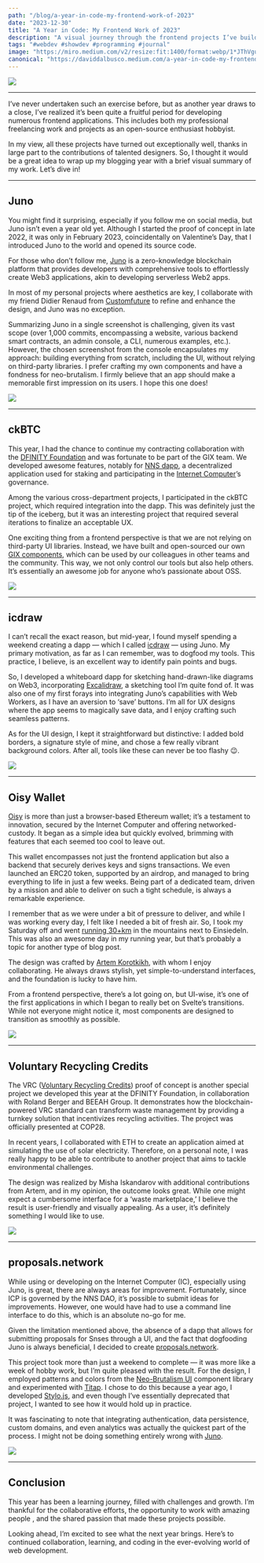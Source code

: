 ```yaml
---
path: "/blog/a-year-in-code-my-frontend-work-of-2023"
date: "2023-12-30"
title: "A Year in Code: My Frontend Work of 2023"
description: "A visual journey through the frontend projects I’ve build this year."
tags: "#webdev #showdev #programming #journal"
image: "https://miro.medium.com/v2/resize:fit:1400/format:webp/1*JThVguqwUiuW1U8rqNgvMA.png"
canonical: "https://daviddalbusco.medium.com/a-year-in-code-my-frontend-work-of-2023-afd4025560f7"
---
```


![](https://cdn-images-1.medium.com/max/3584/1*JThVguqwUiuW1U8rqNgvMA.png)

---

I’ve never undertaken such an exercise before, but as another year draws to a close, I’ve realized it’s been quite a fruitful period for developing numerous frontend applications. This includes both my professional freelancing work and projects as an open-source enthusiast hobbyist.

In my view, all these projects have turned out exceptionally well, thanks in large part to the contributions of talented designers. So, I thought it would be a great idea to wrap up my blogging year with a brief visual summary of my work. Let’s dive in!

---

## Juno

You might find it surprising, especially if you follow me on social media, but Juno isn’t even a year old yet. Although I started the proof of concept in late 2022, it was only in February 2023, coincidentally on Valentine’s Day, that I introduced Juno to the world and opened its source code.

For those who don’t follow me, [Juno](https://juno.build/) is a zero-knowledge blockchain platform that provides developers with comprehensive tools to effortlessly create Web3 applications, akin to developing serverless Web2 apps.

In most of my personal projects where aesthetics are key, I collaborate with my friend Didier Renaud from [Customfuture](https://www.customfuture.com/) to refine and enhance the design, and Juno was no exception.

Summarizing Juno in a single screenshot is challenging, given its vast scope (over 1,000 commits, encompassing a website, various backend smart contracts, an admin console, a CLI, numerous examples, etc.). However, the chosen screenshot from the console encapsulates my approach: building everything from scratch, including the UI, without relying on third-party libraries. I prefer crafting my own components and have a fondness for neo-brutalism. I firmly believe that an app should make a memorable first impression on its users. I hope this one does!

![](https://cdn-images-1.medium.com/max/6144/1*Y_yuNbjrOcXHxDoYvWCfZA.png)

---

## ckBTC

This year, I had the chance to continue my contracting collaboration with the [DFINITY Foundation](https://dfinity.org/) and was fortunate to be part of the GIX team. We developed awesome features, notably for [NNS dapp](https://nns.internetcomputer.org/), a decentralized application used for staking and participating in the [Internet Computer](https://internetcomputer.org/)’s governance.

Among the various cross-department projects, I participated in the ckBTC project, which required integration into the dapp. This was definitely just the tip of the iceberg, but it was an interesting project that required several iterations to finalize an acceptable UX.

One exciting thing from a frontend perspective is that we are not relying on third-party UI libraries. Instead, we have built and open-sourced our own [GIX components](https://gix.design/), which can be used by our colleagues in other teams and the community. This way, we not only control our tools but also help others. It’s essentially an awesome job for anyone who’s passionate about OSS.

![](https://cdn-images-1.medium.com/max/6144/1*X6jpzy-pu46yN1XktGIcrg.png)

---

## icdraw

I can’t recall the exact reason, but mid-year, I found myself spending a weekend creating a dapp — which I called [icdraw](https://icdraw.com/) — using Juno. My primary motivation, as far as I can remember, was to dogfood my tools. This practice, I believe, is an excellent way to identify pain points and bugs.

So, I developed a whiteboard dapp for sketching hand-drawn-like diagrams on Web3, incorporating [Excalidraw](https://excalidraw.com/), a sketching tool I’m quite fond of. It was also one of my first forays into integrating Juno’s capabilities with Web Workers, as I have an aversion to ‘save’ buttons. I’m all for UX designs where the app seems to magically save data, and I enjoy crafting such seamless patterns.

As for the UI design, I kept it straightforward but distinctive: I added bold borders, a signature style of mine, and chose a few really vibrant background colors. After all, tools like these can never be too flashy 😉.

![](https://cdn-images-1.medium.com/max/6144/1*XXWwTTiPloOCtXJOq0ZV4g.png)

---

## Oisy Wallet

[Oisy](https://oisy.com/) is more than just a browser-based Ethereum wallet; it’s a testament to innovation, secured by the Internet Computer and offering networked-custody. It began as a simple idea but quickly evolved, brimming with features that each seemed too cool to leave out.

This wallet encompasses not just the frontend application but also a backend that securely derives keys and signs transactions. We even launched an ERC20 token, supported by an airdrop, and managed to bring everything to life in just a few weeks. Being part of a dedicated team, driven by a mission and able to deliver on such a tight schedule, is always a remarkable experience.

I remember that as we were under a bit of pressure to deliver, and while I was working every day, I felt like I needed a bit of fresh air. So, I took my Saturday off and went [running 30+km](https://www.wikiloc.com/trail-running-trails/einsiedeln-tre-30k-loop-kind-of-148007378) in the mountains next to Einsiedeln. This was also an awesome day in my running year, but that’s probably a topic for another type of blog post.

The design was crafted by [Artem Korotkikh](https://twitter.com/artkorotkikh), with whom I enjoy collaborating. He always draws stylish, yet simple-to-understand interfaces, and the foundation is lucky to have him.

From a frontend perspective, there’s a lot going on, but UI-wise, it’s one of the first applications in which I began to really bet on Svelte’s transitions. While not everyone might notice it, most components are designed to transition as smoothly as possible.

![](https://cdn-images-1.medium.com/max/6144/1*v76COgOlJolaRmGlKRM_ng.png)

---

## Voluntary Recycling Credits

The VRC ([Voluntary Recycling Credits](https://recyclingcredit.org/)) proof of concept is another special project we developed this year at the DFINITY Foundation, in collaboration with Roland Berger and BEEAH Group. It demonstrates how the blockchain-powered VRC standard can transform waste management by providing a turnkey solution that incentivizes recycling activities. The project was officially presented at COP28.

In recent years, I collaborated with ETH to create an application aimed at simulating the use of solar electricity. Therefore, on a personal note, I was really happy to be able to contribute to another project that aims to tackle environmental challenges.

The design was realized by Misha Iskandarov with additional contributions from Artem, and in my opinion, the outcome looks great. While one might expect a cumbersome interface for a ‘waste marketplace,’ I believe the result is user-friendly and visually appealing. As a user, it’s definitely something I would like to use.

![](https://cdn-images-1.medium.com/max/6144/1*h4NsFyeaJz1Mb0WeoBvCsg.png)

---

## proposals.network

While using or developing on the Internet Computer (IC), especially using Juno, is great, there are always areas for improvement. Fortunately, since ICP is governed by the NNS DAO, it’s possible to submit ideas for improvements. However, one would have had to use a command line interface to do this, which is an absolute no-go for me.

Given the limitation mentioned above, the absence of a dapp that allows for submitting proposals for Snses through a UI, and the fact that dogfooding Juno is always beneficial, I decided to create [proposals.network](https://proposals.network/).

This project took more than just a weekend to complete — it was more like a week of hobby work, but I’m quite pleased with the result. For the design, I employed patterns and colors from the [Neo-Brutalism UI](https://neo-brutalism-ui-library.vercel.app/) component library and experimented with [Titap](https://tiptap.dev/). I chose to do this because a year ago, I developed [Stylo.js](https://stylojs.com/), and even though I’ve essentially deprecated that project, I wanted to see how it would hold up in practice.

It was fascinating to note that integrating authentication, data persistence, custom domains, and even analytics was actually the quickest part of the process. I might not be doing something entirely wrong with [Juno](https://juno.build/).

![](https://cdn-images-1.medium.com/max/6144/1*pSAP0xQMaOGKD0kx5wovxg.png)

---

## Conclusion

This year has been a learning journey, filled with challenges and growth. I’m thankful for the collaborative efforts, the opportunity to work with amazing people , and the shared passion that made these projects possible.

Looking ahead, I’m excited to see what the next year brings. Here’s to continued collaboration, learning, and coding in the ever-evolving world of web development.
